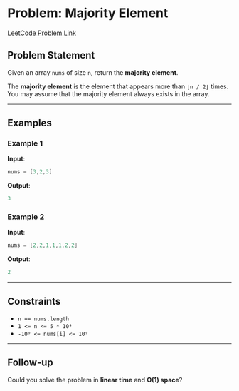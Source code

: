 # Problem: Majority Element
[LeetCode Problem Link](https://leetcode.com/problems/majority-element/)

## Problem Statement
Given an array `nums` of size `n`, return the **majority element**.

The **majority element** is the element that appears more than `⌊n / 2⌋` times.  
You may assume that the majority element always exists in the array.

---

## Examples

### Example 1
**Input**:  
```cpp
nums = [3,2,3]
```
**Output**:  
```cpp
3
```

### Example 2
**Input**:  
```cpp
nums = [2,2,1,1,1,2,2]
```
**Output**:  
```cpp
2
```

---

## Constraints
- `n == nums.length`
- `1 <= n <= 5 * 10⁴`
- `-10⁹ <= nums[i] <= 10⁹`

---

## Follow-up
Could you solve the problem in **linear time** and **O(1) space**?
